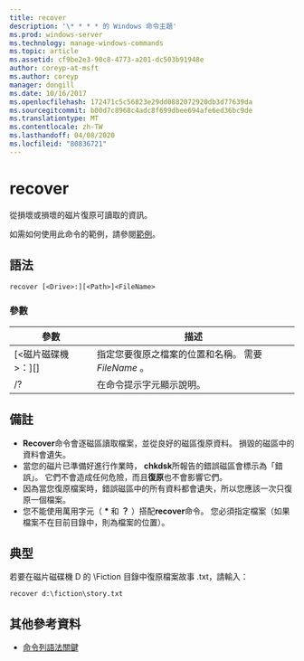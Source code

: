 ```yaml
---
title: recover
description: '\* * * * 的 Windows 命令主題'
ms.prod: windows-server
ms.technology: manage-windows-commands
ms.topic: article
ms.assetid: cf9be2e3-90c8-4773-a201-dc503b91948e
author: coreyp-at-msft
ms.author: coreyp
manager: dongill
ms.date: 10/16/2017
ms.openlocfilehash: 172471c5c56823e29dd0882072920db3d77639da
ms.sourcegitcommit: b00d7c8968c4adc8f699dbee694afe6ed36bc9de
ms.translationtype: MT
ms.contentlocale: zh-TW
ms.lasthandoff: 04/08/2020
ms.locfileid: "80836721"
---
```

# <a name="recover"></a>recover



從損壞或損壞的磁片復原可讀取的資訊。

如需如何使用此命令的範例，請參閱[範例](#BKMK_examples)。

## <a name="syntax"></a>語法

```
recover [<Drive>:][<Path>]<FileName>
```

### <a name="parameters"></a>參數

|           參數           |                                          描述                                          |
|-------------------------------|-----------------------------------------------------------------------------------------------|
| [\<磁片磁碟機 >：][<Path>]<FileName> | 指定您要復原之檔案的位置和名稱。 需要*FileName* 。 |
|              /?               |                             在命令提示字元顯示說明。                              |

## <a name="remarks"></a>備註

-   **Recover**命令會逐磁區讀取檔案，並從良好的磁區復原資料。 損毀的磁區中的資料會遺失。
-   當您的磁片已準備好進行作業時， **chkdsk**所報告的錯誤磁區會標示為「錯誤」。 它們不會造成任何危險，而且**復原**也不會影響它們。
-   因為當您復原檔案時，錯誤磁區中的所有資料都會遺失，所以您應該一次只復原一個檔案。
-   您不能使用萬用字元（ **&#42;** 和 **？** ）搭配**recover**命令。 您必須指定檔案（如果檔案不在目前目錄中，則為檔案的位置）。

## <a name="examples"></a><a name=BKMK_examples></a>典型

若要在磁片磁碟機 D 的 \Fiction 目錄中復原檔案故事 .txt，請輸入：
```
recover d:\fiction\story.txt 
```

## <a name="additional-references"></a>其他參考資料

- [命令列語法關鍵](command-line-syntax-key.md)